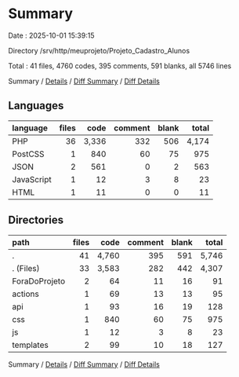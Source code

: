 # Summary

Date : 2025-10-01 15:39:15

Directory /srv/http/meuprojeto/Projeto_Cadastro_Alunos

Total : 41 files,  4760 codes, 395 comments, 591 blanks, all 5746 lines

Summary / [Details](details.md) / [Diff Summary](diff.md) / [Diff Details](diff-details.md)

## Languages
| language | files | code | comment | blank | total |
| :--- | ---: | ---: | ---: | ---: | ---: |
| PHP | 36 | 3,336 | 332 | 506 | 4,174 |
| PostCSS | 1 | 840 | 60 | 75 | 975 |
| JSON | 2 | 561 | 0 | 2 | 563 |
| JavaScript | 1 | 12 | 3 | 8 | 23 |
| HTML | 1 | 11 | 0 | 0 | 11 |

## Directories
| path | files | code | comment | blank | total |
| :--- | ---: | ---: | ---: | ---: | ---: |
| . | 41 | 4,760 | 395 | 591 | 5,746 |
| . (Files) | 33 | 3,583 | 282 | 442 | 4,307 |
| ForaDoProjeto | 2 | 64 | 11 | 16 | 91 |
| actions | 1 | 69 | 13 | 13 | 95 |
| api | 1 | 93 | 16 | 19 | 128 |
| css | 1 | 840 | 60 | 75 | 975 |
| js | 1 | 12 | 3 | 8 | 23 |
| templates | 2 | 99 | 10 | 18 | 127 |

Summary / [Details](details.md) / [Diff Summary](diff.md) / [Diff Details](diff-details.md)
